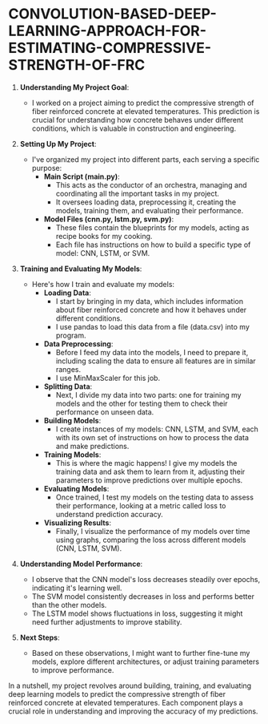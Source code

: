 # CONVOLUTION-BASED-DEEP-LEARNING-APPROACH-FOR-ESTIMATING-COMPRESSIVE-STRENGTH-OF-FRC

1. **Understanding My Project Goal**:
   - I worked on a project aiming to predict the compressive strength of fiber reinforced concrete at elevated temperatures. This prediction is crucial for understanding how concrete behaves under different conditions, which is valuable in construction and engineering.

2. **Setting Up My Project**:
   - I've organized my project into different parts, each serving a specific purpose:
     - **Main Script (main.py)**:
       - This acts as the conductor of an orchestra, managing and coordinating all the important tasks in my project.
       - It oversees loading data, preprocessing it, creating the models, training them, and evaluating their performance.
     - **Model Files (cnn.py, lstm.py, svm.py)**:
       - These files contain the blueprints for my models, acting as recipe books for my cooking.
       - Each file has instructions on how to build a specific type of model: CNN, LSTM, or SVM.

3. **Training and Evaluating My Models**:
   - Here's how I train and evaluate my models:
     - **Loading Data**:
       - I start by bringing in my data, which includes information about fiber reinforced concrete and how it behaves under different conditions.
       - I use pandas to load this data from a file (data.csv) into my program.
     - **Data Preprocessing**:
       - Before I feed my data into the models, I need to prepare it, including scaling the data to ensure all features are in similar ranges.
       - I use MinMaxScaler for this job.
     - **Splitting Data**:
       - Next, I divide my data into two parts: one for training my models and the other for testing them to check their performance on unseen data.
     - **Building Models**:
       - I create instances of my models: CNN, LSTM, and SVM, each with its own set of instructions on how to process the data and make predictions.
     - **Training Models**:
       - This is where the magic happens! I give my models the training data and ask them to learn from it, adjusting their parameters to improve predictions over multiple epochs.
     - **Evaluating Models**:
       - Once trained, I test my models on the testing data to assess their performance, looking at a metric called loss to understand prediction accuracy.
     - **Visualizing Results**:
       - Finally, I visualize the performance of my models over time using graphs, comparing the loss across different models (CNN, LSTM, SVM).

4. **Understanding Model Performance**:
   - I observe that the CNN model's loss decreases steadily over epochs, indicating it's learning well.
   - The SVM model consistently decreases in loss and performs better than the other models.
   - The LSTM model shows fluctuations in loss, suggesting it might need further adjustments to improve stability.

5. **Next Steps**:
   - Based on these observations, I might want to further fine-tune my models, explore different architectures, or adjust training parameters to improve performance.
  
In a nutshell, my project revolves around building, training, and evaluating deep learning models to predict the compressive strength of fiber reinforced concrete at elevated temperatures. Each component plays a crucial role in understanding and improving the accuracy of my predictions.
